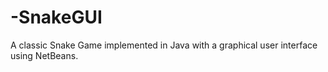 # -SnakeGUI
A classic Snake Game implemented in Java with a graphical user interface using NetBeans.
